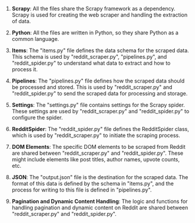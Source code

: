 1. **Scrapy**: All the files share the Scrapy framework as a dependency. Scrapy is used for creating the web scraper and handling the extraction of data.

2. **Python**: All the files are written in Python, so they share Python as a common language.

3. **Items**: The "items.py" file defines the data schema for the scraped data. This schema is used by "reddit_scraper.py", "pipelines.py", and "reddit_spider.py" to understand what data to extract and how to process it.

4. **Pipelines**: The "pipelines.py" file defines how the scraped data should be processed and stored. This is used by "reddit_scraper.py" and "reddit_spider.py" to send the scraped data for processing and storage.

5. **Settings**: The "settings.py" file contains settings for the Scrapy spider. These settings are used by "reddit_scraper.py" and "reddit_spider.py" to configure the spider.

6. **RedditSpider**: The "reddit_spider.py" file defines the RedditSpider class, which is used by "reddit_scraper.py" to initiate the scraping process.

7. **DOM Elements**: The specific DOM elements to be scraped from Reddit are shared between "reddit_scraper.py" and "reddit_spider.py". These might include elements like post titles, author names, upvote counts, etc.

8. **JSON**: The "output.json" file is the destination for the scraped data. The format of this data is defined by the schema in "items.py", and the process for writing to this file is defined in "pipelines.py". 

9. **Pagination and Dynamic Content Handling**: The logic and functions for handling pagination and dynamic content on Reddit are shared between "reddit_scraper.py" and "reddit_spider.py".
